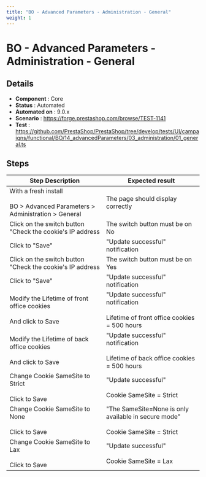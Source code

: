 ```yaml
---
title: "BO - Advanced Parameters - Administration - General"
weight: 1
---
```


# BO - Advanced Parameters - Administration - General
## Details
* **Component** : Core
* **Status** : Automated
* **Automated on** : 9.0.x
* **Scenario** : https://forge.prestashop.com/browse/TEST-1141
* **Test** : https://github.com/PrestaShop/PrestaShop/tree/develop/tests/UI/campaigns/functional/BO/14_advancedParameters/03_administration/01_general.ts

## Steps
| Step Description | Expected result |
| ----- | ----- |
| With a fresh install<br><br>BO > Advanced Parameters > Administration > General | The page should display correctly |
| Click on the switch button "Check the cookie's IP address | The switch button must be on No |
| Click to "Save" | "Update successful" notification |
| Click on the switch button "Check the cookie's IP address | The switch button must be on Yes |
| Click to "Save" | "Update successful" notification |
| Modify the Lifetime of front office cookies<br><br>And click to Save | "Update successful" notification<br><br>Lifetime of front office cookies = 500 hours |
| Modify the Lifetime of back office cookies<br><br>And click to Save | "Update successful" notification<br><br>Lifetime of back office cookies = 500 hours |
| Change Cookie SameSite to Strict<br><br>Click to Save | "Update successful"<br><br>Cookie SameSite = Strict |
| Change Cookie SameSite to None<br><br>Click to Save | "The SameSite=None is only available in secure mode"<br><br>Cookie SameSite = Strict |
| Change Cookie SameSite to Lax<br><br>Click to Save | "Update successful"<br><br>Cookie SameSite = Lax |
